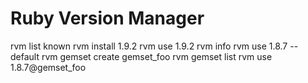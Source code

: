 Ruby Version Manager
====================

rvm list known
rvm install 1.9.2
rvm use 1.9.2
rvm info
rvm use 1.8.7 --default
rvm gemset create gemset_foo
rvm gemset list
rvm use 1.8.7@gemset_foo
